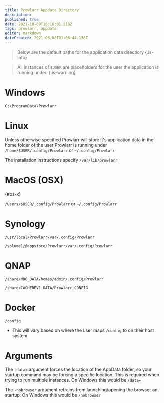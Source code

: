 ```yaml
---
title: Prowlarr Appdata Directory
description: 
published: true
date: 2021-10-09T16:16:01.218Z
tags: prowlarr, appdata
editor: markdown
dateCreated: 2021-06-08T01:06:44.136Z
---
```


> Below are the default paths for the application data directiory {.is-info}

> All instances of `$USER` are placeholders for the user the application is running under. {.is-warning}

# Windows

`C:\ProgramData\Prowlarr`

# Linux

Unless otherwise specified Prowlarr will store it's application data in the home folder of the user Prowlarr is running under `/home/$USER/.config/Prowlarr` or `~/.config/Prowlarr`

The installation instructions specify `/var/lib/prowlarr`

# MacOS (OSX)

{#os-x}

`/Users/$USER/.config/Prowlarr` or `~/.config/Prowlarr`

# Synology

`/usr/local/Prowlarr/var/.config/Prowlarr`

`/volume1/@appstore/Prowlarr/var/.config/Prowlarr`

# QNAP

`/share/MD0_DATA/homes/admin/.config/Prowlarr`

`/share/CACHEDEV1_DATA/Prowlarr_CONFIG`

# Docker

`/config`

- This will vary based on where the user maps `/config` to on their host system

# Arguments

The `-data=` argument forces the location of the AppData folder, so your startup command may be forcing a specific location. This is required when trying to run multiple instances. On Windows this would be `/data=`

The `-nobrowser` argument refrains from launching/opening the browser on startup. On Windows this would be `/nobrowser`
